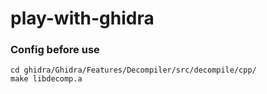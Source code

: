 # play-with-ghidra

### Config before use
```
cd ghidra/Ghidra/Features/Decompiler/src/decompile/cpp/
make libdecomp.a
```